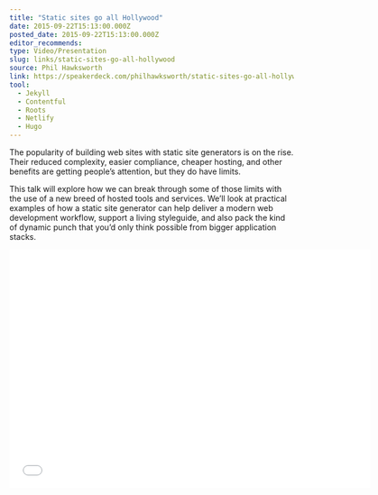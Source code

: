 ```yaml
---
title: "Static sites go all Hollywood"
date: 2015-09-22T15:13:00.000Z
posted_date: 2015-09-22T15:13:00.000Z
editor_recommends:
type: Video/Presentation
slug: links/static-sites-go-all-hollywood
source: Phil Hawksworth
link: https://speakerdeck.com/philhawksworth/static-sites-go-all-hollywood
tool:
  - Jekyll
  - Contentful
  - Roots
  - Netlify
  - Hugo
---
```

The popularity of building web sites with static site generators is on the rise. Their reduced complexity, easier compliance, cheaper hosting, and other benefits are getting people’s attention, but they do have limits.

This talk will explore how we can break through some of those limits with the use of a new breed of hosted tools and services. We’ll look at practical examples of how a static site generator can help deliver a modern web development workflow, support a living styleguide, and also pack the kind of dynamic punch that you’d only think possible from bigger application stacks.

<iframe class="embedly-embed" src="//cdn.embedly.com/widgets/media.html?src=https%3A%2F%2Fspeakerdeck.com%2Fplayer%2F7ad9a14a9a274c8ea7bd2e3979655862&url=https%3A%2F%2Fspeakerdeck.com%2Fphilhawksworth%2Fstatic-sites-go-all-hollywood&image=https%3A%2F%2Fspeakerd.s3.amazonaws.com%2Fpresentations%2F7ad9a14a9a274c8ea7bd2e3979655862%2Fslide_0.jpg&key=153ee3695ac84c6eba4eaa612b9d157c&type=text%2Fhtml&schema=speakerdeck" width="640" height="423" scrolling="no" frameborder="0" allowfullscreen></iframe>

